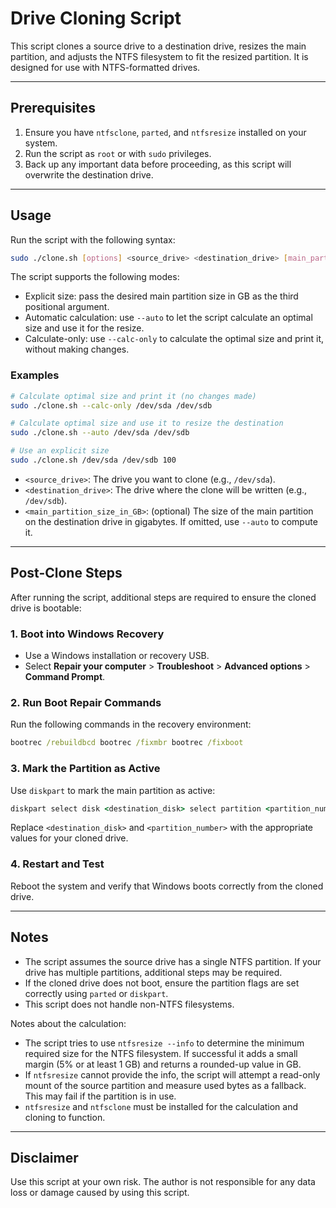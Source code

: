 # Drive Cloning Script

This script clones a source drive to a destination drive, resizes the main partition, and adjusts the NTFS filesystem to fit the resized partition. It is designed for use with NTFS-formatted drives.

---

## Prerequisites

1. Ensure you have `ntfsclone`, `parted`, and `ntfsresize` installed on your system.
2. Run the script as `root` or with `sudo` privileges.
3. Back up any important data before proceeding, as this script will overwrite the destination drive.

---

## Usage

Run the script with the following syntax:

```bash
sudo ./clone.sh [options] <source_drive> <destination_drive> [main_partition_size_in_GB]
```

The script supports the following modes:

- Explicit size: pass the desired main partition size in GB as the third positional argument.
- Automatic calculation: use `--auto` to let the script calculate an optimal size and use it for the resize.
- Calculate-only: use `--calc-only` to calculate the optimal size and print it, without making changes.

### Examples

```bash
# Calculate optimal size and print it (no changes made)
sudo ./clone.sh --calc-only /dev/sda /dev/sdb

# Calculate optimal size and use it to resize the destination
sudo ./clone.sh --auto /dev/sda /dev/sdb

# Use an explicit size
sudo ./clone.sh /dev/sda /dev/sdb 100
```

- `<source_drive>`: The drive you want to clone (e.g., `/dev/sda`).
- `<destination_drive>`: The drive where the clone will be written (e.g., `/dev/sdb`).
- `<main_partition_size_in_GB>`: (optional) The size of the main partition on the destination drive in gigabytes. If omitted, use `--auto` to compute it.

---

## Post-Clone Steps

After running the script, additional steps are required to ensure the cloned drive is bootable:

### 1. Boot into Windows Recovery
- Use a Windows installation or recovery USB.
- Select **Repair your computer** > **Troubleshoot** > **Advanced options** > **Command Prompt**.

### 2. Run Boot Repair Commands
Run the following commands in the recovery environment:
```cmd
bootrec /rebuildbcd bootrec /fixmbr bootrec /fixboot
```

### 3. Mark the Partition as Active
Use `diskpart` to mark the main partition as active:
```cmd
diskpart select disk <destination_disk> select partition <partition_number> active exit
```

Replace `<destination_disk>` and `<partition_number>` with the appropriate values for your cloned drive.

### 4. Restart and Test
Reboot the system and verify that Windows boots correctly from the cloned drive.

---

## Notes

- The script assumes the source drive has a single NTFS partition. If your drive has multiple partitions, additional steps may be required.
- If the cloned drive does not boot, ensure the partition flags are set correctly using `parted` or `diskpart`.
- This script does not handle non-NTFS filesystems.

Notes about the calculation:

- The script tries to use `ntfsresize --info` to determine the minimum required size for the NTFS filesystem. If successful it adds a small margin (5% or at least 1 GB) and returns a rounded-up value in GB.
- If `ntfsresize` cannot provide the info, the script will attempt a read-only mount of the source partition and measure used bytes as a fallback. This may fail if the partition is in use.
- `ntfsresize` and `ntfsclone` must be installed for the calculation and cloning to function.

---

## Disclaimer

Use this script at your own risk. The author is not responsible for any data loss or damage caused by using this script.

